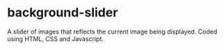 # background-slider
A slider of images that reflects the current image being displayed. Coded using HTML, CSS and Javascript.
